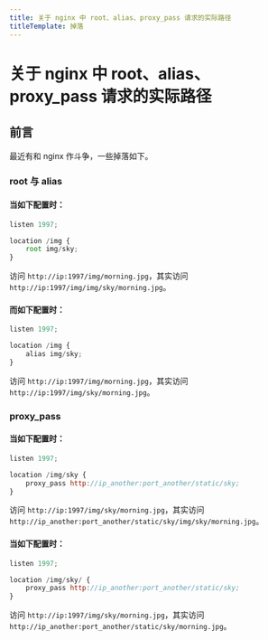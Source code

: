 ```yaml
---
title: 关于 nginx 中 root、alias、proxy_pass 请求的实际路径
titleTemplate: 掉落
---
```

# 关于 nginx 中 root、alias、proxy_pass 请求的实际路径

## 前言

最近有和 nginx 作斗争，一些掉落如下。

### root 与 alias

#### 当如下配置时：

```js
listen 1997;

location /img {
    root img/sky;
}
```

访问 `http://ip:1997/img/morning.jpg`，其实访问 `http://ip:1997/img/img/sky/morning.jpg`。

#### 而如下配置时：

```js
listen 1997;

location /img {
    alias img/sky;
}
```

访问 `http://ip:1997/img/morning.jpg`，其实访问 `http://ip:1997/img/sky/morning.jpg`。

### proxy_pass

#### 当如下配置时：

```js
listen 1997;

location /img/sky {
    proxy_pass http://ip_another:port_another/static/sky;
}
```

访问 `http://ip:1997/img/sky/morning.jpg`，其实访问 `http://ip_another:port_another/static/sky/img/sky/morning.jpg`。

#### 当如下配置时：

```js
listen 1997;

location /img/sky/ {
    proxy_pass http://ip_another:port_another/static/sky;
}
```

访问 `http://ip:1997/img/sky/morning.jpg`，其实访问 `http://ip_another:port_another/static/sky/morning.jpg`。
